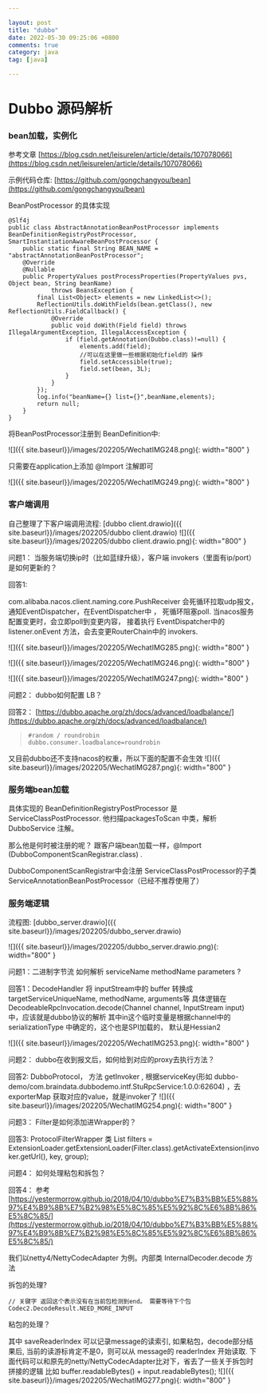 ```yaml
---

layout: post
title: "dubbo"
date: 2022-05-30 09:25:06 +0800
comments: true
category: java
tag: [java]

---
```


# Dubbo 源码解析

### bean加载，实例化

参考文章 [https://blog.csdn.net/leisurelen/article/details/107078066](https://blog.csdn.net/leisurelen/article/details/107078066)



示例代码仓库: [https://github.com/gongchangyou/bean](https://github.com/gongchangyou/bean)



BeanPostProcessor 的具体实现

```
@Slf4j
public class AbstractAnnotationBeanPostProcessor implements BeanDefinitionRegistryPostProcessor, SmartInstantiationAwareBeanPostProcessor {
    public static final String BEAN_NAME = "abstractAnnotationBeanPostProcessor";
    @Override
    @Nullable
    public PropertyValues postProcessProperties(PropertyValues pvs, Object bean, String beanName)
            throws BeansException {
        final List<Object> elements = new LinkedList<>();
        ReflectionUtils.doWithFields(bean.getClass(), new ReflectionUtils.FieldCallback() {
            @Override
            public void doWith(Field field) throws IllegalArgumentException, IllegalAccessException {
                if (field.getAnnotation(Dubbo.class)!=null) {
                    elements.add(field);
                    //可以在这里做一些根据初始化field的 操作
                    field.setAccessible(true);
                    field.set(bean, 3L);
                }
            }
        });
        log.info("beanName={} list={}",beanName,elements);
        return null;
    }
}
```

将BeanPostProcessor注册到 BeanDefinition中:

![]({{ site.baseurl}}/images/202205/WechatIMG248.png){: width="800" }

只需要在application上添加 @Import 注解即可

![]({{ site.baseurl}}/images/202205/WechatIMG249.png){: width="800" }





### 客户端调用

自己整理了下客户端调用流程: [dubbo client.drawio]({{ site.baseurl}}/images/202205/dubbo client.drawio)
![]({{ site.baseurl}}/images/202205/dubbo client.drawio.png){: width="800" }


问题1： 当服务端切换ip时（比如蓝绿升级），客户端 invokers（里面有ip/port）是如何更新的？

回答1:

com.alibaba.nacos.client.naming.core.PushReceiver 会死循环拉取udp报文，通知EventDispatcher，在EventDispatcher中 ， 死循环阻塞poll. 当nacos服务配置变更时，会立即poll到变更内容， 接着执行 EventDispatcher中的listener.onEvent 方法，会去变更RouterChain中的 invokers.

![]({{ site.baseurl}}/images/202205/WechatIMG285.png){: width="800" }

![]({{ site.baseurl}}/images/202205/WechatIMG246.png){: width="800" }
    
![]({{ site.baseurl}}/images/202205/WechatIMG247.png){: width="800" }



问题2： dubbo如何配置 LB？

回答2：  [https://dubbo.apache.org/zh/docs/advanced/loadbalance/](https://dubbo.apache.org/zh/docs/advanced/loadbalance/)

>   ```
>   #random / roundrobin
>   dubbo.consumer.loadbalance=roundrobin
>   ```
又目前dubbo还不支持nacos的权重，所以下面的配置不会生效
![]({{ site.baseurl}}/images/202205/WechatIMG287.png){: width="800" }

### 服务端bean加载

具体实现的 BeanDefinitionRegistryPostProcessor 是 ServiceClassPostProcessor. 他扫描packagesToScan 中类，解析DubboService 注解。

那么他是何时被注册的呢？ 跟客户端bean加载一样，@Import (DubboComponentScanRegistrar.class)  . 

DubboComponentScanRegistrar中会注册 ServiceClassPostProcessor的子类 ServiceAnnotationBeanPostProcessor（已经不推荐使用了）



### 服务端逻辑

流程图: 
[dubbo_server.drawio]({{ site.baseurl}}/images/202205/dubbo_server.drawio)

![]({{ site.baseurl}}/images/202205/dubbo_server.drawio.png){: width="800" }

问题1：二进制字节流 如何解析 serviceName methodName parameters ?


回答1：DecodeHandler 将 inputStream中的 buffer 转换成targetServiceUniqueName, methodName, arguments等
具体逻辑在 DecodeableRpcInvocation.decode(Channel channel, InputStream input) 中，应该就是dubbo协议的解析 其中in这个临时变量是根据channel中的serializationType 中确定的，这个也是SPI加载的， 默认是Hessian2



![]({{ site.baseurl}}/images/202205/WechatIMG253.png){: width="800" }

问题2： dubbo在收到报文后，如何给到对应的proxy去执行方法？

回答2:   DubboProtocol， 方法 getInvoker , 根据serviceKey(形如 dubbo-demo/com.braindata.dubbodemo.intf.StuRpcService:1.0.0:62604)  ，去exporterMap 获取对应的value，就是invoker了
![]({{ site.baseurl}}/images/202205/WechatIMG254.png){: width="800" }

问题3： Filter是如何添加进Wrapper的？

回答3:    ProtocolFilterWrapper 类      List<Filter> filters = ExtensionLoader.getExtensionLoader(Filter.class).getActivateExtension(invoker.getUrl(), key, group);



问题4： 如何处理粘包和拆包？

回答4： 参考[https://yestermorrow.github.io/2018/04/10/dubbo%E7%B3%BB%E5%88%97%E4%B9%8B%E7%B2%98%E5%8C%85%E5%92%8C%E6%8B%86%E5%8C%85/](https://yestermorrow.github.io/2018/04/10/dubbo%E7%B3%BB%E5%88%97%E4%B9%8B%E7%B2%98%E5%8C%85%E5%92%8C%E6%8B%86%E5%8C%85/)


我们以netty4/NettyCodecAdapter 为例。内部类 InternalDecoder.decode 方法


拆包的处理?

```
// 关键字 返回这个表示没有在当前包检测到end。 需要等待下个包
Codec2.DecodeResult.NEED_MORE_INPUT
```


粘包的处理？ 

其中 saveReaderIndex 可以记录message的读索引, 如果粘包，decode部分结果后, 当前的读游标肯定不是0，则可以从 message的 readerIndex 开始读取. 下面代码可以和原先的netty/NettyCodecAdapter比对下，省去了一些关于拆包时拼接的逻辑 比如 buffer.readableBytes() + input.readableBytes(); 
![]({{ site.baseurl}}/images/202205/WechatIMG277.png){: width="800" }

